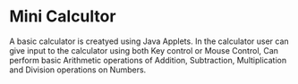 # Mini Calcultor
A basic calculator is creatyed using Java Applets.
In the calculator user can give input to the calculator using both Key control or Mouse Control, Can perform basic Arithmetic operations of Addition, Subtraction, Multiplication and Division operations on Numbers. 
